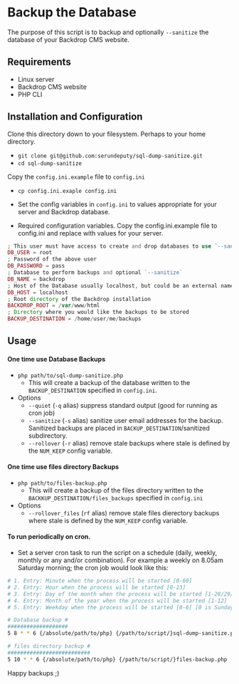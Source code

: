 Backup the Database
===================

The purpose of this script is to backup and optionally `--sanitize` the database
of your Backdrop CMS website.

Requirements
------------

* Linux server
* Backdrop CMS website
* PHP CLI

Installation and Configuration
-------------------------------

Clone this directory down to your filesystem. Perhaps to your home directory.
  * `git clone git@github.com:serundeputy/sql-dump-sanitize.git`
  * `cd sql-dump-sanitize`

Copy the `config.ini.example` file to `config.ini`
  * `cp config.ini.exaple config.ini`
  * Set the config variables in `config.ini` to values appropriate for your
  server and Backdrop database.

  * Required configuration variables. Copy the config.ini.example file to
  config.ini and replace with values for your server.

  ```php
  ; This user must have access to create and drop databases to use `--sanitize`
  DB_USER = root
  ; Password of the above user
  DB_PASSWORD = pass
  ; Database to perform backups and optional `--sanitize`
  DB_NAME = backdrop
  ; Host of the Database usually localhost, but could be an external name or IP
  DB_HOST = localhost
  ; Root directory of the Backdrop installation
  BACKDROP_ROOT = /var/www/html
  ; Directory where you would like the backups to be stored
  BACKUP_DESTINATION = /home/user/me/backups
  ```

Usage
-----

#### One time use Database Backups
* `php path/to/sql-dump-sanitize.php`
  * This will create a backup of the database written to the
  `BACKUP_DESTINATION` specified in `config.ini`.
* Options
  * `--quiet` (`-q` alias) suppress standard output (good for running as cron
    job)
  * `--sanitize` (`-s` alias) sanitize user email addresses for the backup.
  Sanitized backups are placed in `BACKUP_DESTINATION`/sanitized subdirectory.
  * `--rollover` (`-r` alias) remove stale backups where stale is defined by the
  `NUM_KEEP` config variable.

#### One time use files directory Backups
* `php path/to/files-backup.php`
  * This will create a backup of the files directory written to the
  `BACKKUP_DESTINATION/files_backups` specified in `config.ini`
* Options
  * `--rollover_files` (`rf` alias) remove stale files dierectory backups where
  stale is defined by the `NUM_KEEP` config variable.

#### To run periodically on cron.
* Set a server cron task to run the script on a schedule (daily, weekly, monthly
or any and/or combination). For example a weekly on 8.05am Saturday morning; the
cron job would look like this:

```bash
# 1. Entry: Minute when the process will be started [0-60]
# 2. Entry: Hour when the process will be started [0-23]
# 3. Entry: Day of the month when the process will be started [1-28/29/30/31]
# 4. Entry: Month of the year when the process will be started [1-12]
# 5. Entry: Weekday when the process will be started [0-6] [0 is Sunday]

# Database backup #
###################
5 8 * * 6 {/absolute/path/to/php} {/path/to/script/}sql-dump-sanitize.php --quiet

# files directory backup #
##########################
5 10 * * 6 {/absolute/path/to/php} {/path/to/script/}files-backup.php --rollover_files
```

Happy backups ;)
